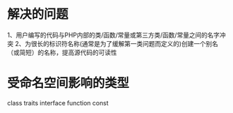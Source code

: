 # 解决的问题
1、用户编写的代码与PHP内部的类/函数/常量或第三方类/函数/常量之间的名字冲突
2、为很长的标识符名称(通常是为了缓解第一类问题而定义的)创建一个别名（或简短）的名称，提高源代码的可读性
# 受命名空间影响的类型
class traits interface function const